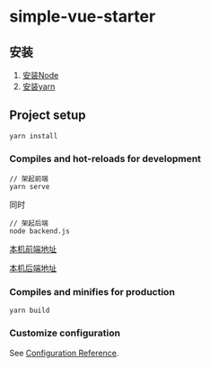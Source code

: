 # simple-vue-starter

## 安装

1. [安装Node](https://github.com/xsthunder/document/blob/master/js/install-node.md)
2. [安装yarn](https://github.com/xsthunder/linux-setting/blob/master/bash-script/init-npm.sh)

## Project setup
```
yarn install
```

### Compiles and hot-reloads for development

```
// 架起前端
yarn serve
```

同时
```
// 架起后端
node backend.js
```

[本机前端地址](http://localhost:8080)

[本机后端地址](http://localhost:8080)

### Compiles and minifies for production
```
yarn build
```

### Customize configuration
See [Configuration Reference](https://cli.vuejs.org/config/).
